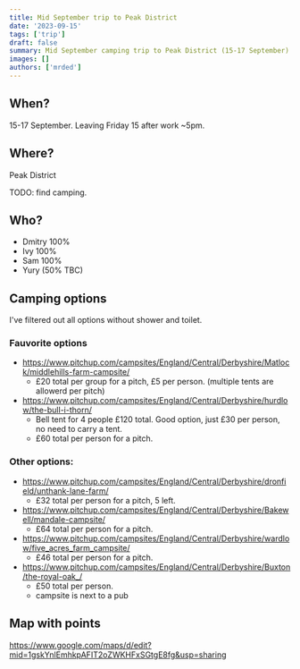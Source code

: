 ```yaml
---
title: Mid September trip to Peak District
date: '2023-09-15'
tags: ['trip']
draft: false 
summary: Mid September camping trip to Peak District (15-17 September)
images: []
authors: ['mrded']
---
```

## When? 

15-17 September. Leaving Friday 15 after work ~5pm.

## Where?

Peak District

TODO: find camping.

## Who?

- Dmitry 100%
- Ivy 100%
- Sam 100%
- Yury (50% TBC)

## Camping options
I've filtered out all options without shower and toilet.

### Fauvorite options
- https://www.pitchup.com/campsites/England/Central/Derbyshire/Matlock/middlehills-farm-campsite/
    - £20 total per group for a pitch, £5 per person. (multiple tents are allowerd per pitch)
- https://www.pitchup.com/campsites/England/Central/Derbyshire/hurdlow/the-bull-i-thorn/
    - Bell tent for 4 people £120 total. Good option, just £30 per person, no need to carry a tent.
    - £60 total per person for a pitch.

### Other options:
- https://www.pitchup.com/campsites/England/Central/Derbyshire/dronfield/unthank-lane-farm/
    - £32 total per person for a pitch, 5 left.
- https://www.pitchup.com/campsites/England/Central/Derbyshire/Bakewell/mandale-campsite/
    - £64 total per person for a pitch.
- https://www.pitchup.com/campsites/England/Central/Derbyshire/wardlow/five_acres_farm_campsite/
    - £46 total per person for a pitch.
- https://www.pitchup.com/campsites/England/Central/Derbyshire/Buxton/the-royal-oak_/
    - £50 total per person.
    - campsite is next to a pub

## Map with points

https://www.google.com/maps/d/edit?mid=1gskYnlEmhkpAFIT2oZWKHFxSGtgE8fg&usp=sharing
